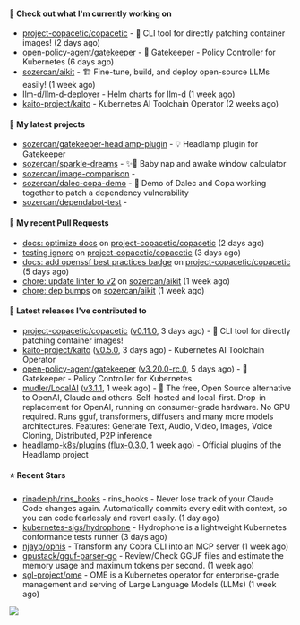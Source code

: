 #### 👷 Check out what I'm currently working on

- [project-copacetic/copacetic](https://github.com/project-copacetic/copacetic) - 🧵 CLI tool for directly patching container images! (2 days ago)
- [open-policy-agent/gatekeeper](https://github.com/open-policy-agent/gatekeeper) - 🐊 Gatekeeper - Policy Controller for Kubernetes (6 days ago)
- [sozercan/aikit](https://github.com/sozercan/aikit) - 🏗️ Fine-tune, build, and deploy open-source LLMs easily! (1 week ago)
- [llm-d/llm-d-deployer](https://github.com/llm-d/llm-d-deployer) - Helm charts for llm-d (1 week ago)
- [kaito-project/kaito](https://github.com/kaito-project/kaito) - Kubernetes AI Toolchain Operator (2 weeks ago)

#### 🌱 My latest projects

- [sozercan/gatekeeper-headlamp-plugin](https://github.com/sozercan/gatekeeper-headlamp-plugin) - 💡 Headlamp plugin for Gatekeeper
- [sozercan/sparkle-dreams](https://github.com/sozercan/sparkle-dreams) - ✨🌙 Baby nap and awake window calculator
- [sozercan/image-comparison](https://github.com/sozercan/image-comparison) - 
- [sozercan/dalec-copa-demo](https://github.com/sozercan/dalec-copa-demo) - 🤝 Demo of Dalec and Copa working together to patch a dependency vulnerability
- [sozercan/dependabot-test](https://github.com/sozercan/dependabot-test) - 

#### 🔨 My recent Pull Requests

- [docs: optimize docs](https://github.com/project-copacetic/copacetic/pull/1189) on [project-copacetic/copacetic](https://github.com/project-copacetic/copacetic) (2 days ago)
- [testing ignore](https://github.com/project-copacetic/copacetic/pull/1176) on [project-copacetic/copacetic](https://github.com/project-copacetic/copacetic) (3 days ago)
- [docs: add openssf best practices badge](https://github.com/project-copacetic/copacetic/pull/1157) on [project-copacetic/copacetic](https://github.com/project-copacetic/copacetic) (5 days ago)
- [chore: update linter to v2](https://github.com/sozercan/aikit/pull/544) on [sozercan/aikit](https://github.com/sozercan/aikit) (1 week ago)
- [chore: dep bumps](https://github.com/sozercan/aikit/pull/543) on [sozercan/aikit](https://github.com/sozercan/aikit) (1 week ago)

#### 🚀 Latest releases I've contributed to

- [project-copacetic/copacetic](https://github.com/project-copacetic/copacetic) ([v0.11.0](https://github.com/project-copacetic/copacetic/releases/tag/v0.11.0), 3 days ago) - 🧵 CLI tool for directly patching container images!
- [kaito-project/kaito](https://github.com/kaito-project/kaito) ([v0.5.0](https://github.com/kaito-project/kaito/releases/tag/v0.5.0), 3 days ago) - Kubernetes AI Toolchain Operator
- [open-policy-agent/gatekeeper](https://github.com/open-policy-agent/gatekeeper) ([v3.20.0-rc.0](https://github.com/open-policy-agent/gatekeeper/releases/tag/v3.20.0-rc.0), 5 days ago) - 🐊 Gatekeeper - Policy Controller for Kubernetes
- [mudler/LocalAI](https://github.com/mudler/LocalAI) ([v3.1.1](https://github.com/mudler/LocalAI/releases/tag/v3.1.1), 1 week ago) - :robot: The free, Open Source alternative to OpenAI, Claude and others. Self-hosted and local-first. Drop-in replacement for OpenAI,  running on consumer-grade hardware. No GPU required. Runs gguf, transformers, diffusers and many more models architectures. Features: Generate Text, Audio, Video, Images, Voice Cloning, Distributed, P2P inference
- [headlamp-k8s/plugins](https://github.com/headlamp-k8s/plugins) ([flux-0.3.0](https://github.com/headlamp-k8s/plugins/releases/tag/flux-0.3.0), 1 week ago) - Official plugins of the Headlamp project

#### ⭐ Recent Stars

- [rinadelph/rins_hooks](https://github.com/rinadelph/rins_hooks) - rins_hooks - Never lose track of your Claude Code changes again. Automatically commits every edit with context, so you can code fearlessly and revert easily. (1 day ago)
- [kubernetes-sigs/hydrophone](https://github.com/kubernetes-sigs/hydrophone) - Hydrophone is a lightweight Kubernetes conformance tests runner (3 days ago)
- [njayp/ophis](https://github.com/njayp/ophis) - Transform any Cobra CLI into an MCP server (1 week ago)
- [gpustack/gguf-parser-go](https://github.com/gpustack/gguf-parser-go) - Review/Check GGUF files and estimate the memory usage and maximum tokens per second. (1 week ago)
- [sgl-project/ome](https://github.com/sgl-project/ome) - OME is a Kubernetes operator for enterprise-grade management and serving of Large Language Models (LLMs) (1 week ago)

![](https://github-readme-stats.vercel.app/api?username=sozercan&theme=vision-friendly-dark&hide_border=false&include_all_commits=true&count_private=true)
